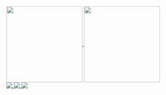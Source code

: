 <a href="#">
  <img height="200" style="pointer-events: none;" align="center" src="https://readme-eta-three.vercel.app/api?username=ReverseSacle&show_icons=true&include_all_commits=true&bg_color=30,e96443,904e95&title_color=fff&text_color=fff&icon_color=ffe6fa" />
  <img height="200" style="pointer-events: none;" align="center" src="https://readme-eta-three.vercel.app/api/top-langs/?username=ReverseSacle&langs_count=20&layout=compact">
</a>
<br/>
<a href="#">
  <img align="top" style="pointer-events: none;" src="https://img.shields.io/badge/-C-192133?style=flat-square&logo=c&logoColor=white" />
  <img align="top" style="pointer-events: none;" src="https://img.shields.io/badge/-Python-192133?style=flat-square&logo=python&logoColor=white" />
  <img align="top" style="pointer-events: none;" src="https://img.shields.io/badge/-Rust-192133?style=flat-square&logo=Rust&logoColor=white" />
</a>
